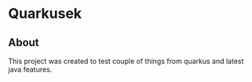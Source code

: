 # Quarkusek

## About 

This project was created to test couple of things from quarkus and latest java features. 

